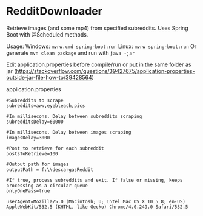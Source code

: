 # RedditDownloader

Retrieve images (and some mp4) from specified subreddits. Uses Spring Boot with @Scheduled methods.

Usage:
Windows: `mvnw.cmd spring-boot:run`
Linux: `mvnw spring-boot:run`
Or generate `mvn clean package` and run with `java -jar`

Edit application.properties before compile/run or put in the same folder as jar (https://stackoverflow.com/questions/39427675/application-properties-outside-jar-file-how-to/39428564)

application.properties
```
#Subreddits to scrape
subreddits=aww,eyebleach,pics

#In millisecons. Delay between subreddits scraping
subredditsDelay=60000

#In millisecons. Delay between images scraping
imagesDelay=3000

#Post to retrieve for each subreddit
postsToRetrieve=100

#Output path for images
outputPath = f:\\descargasReddit

#If true, process subreddits and exit. If false or missing, keeps processing as a circular queue
onlyOnePass=true

userAgent=Mozilla/5.0 (Macintosh; U; Intel Mac OS X 10_5_8; en-US) AppleWebKit/532.5 (KHTML, like Gecko) Chrome/4.0.249.0 Safari/532.5
```
